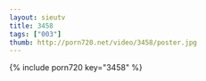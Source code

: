 ```yaml
--- 
layout: sieutv
title: 3458
tags: ["003"]
thumb: http://porn720.net/video/3458/poster.jpg
---
```

{% include porn720 key="3458" %} 

